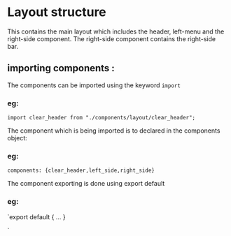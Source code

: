 # Layout structure

This contains the main layout which includes the header, left-menu and the right-side component. The right-side component contains the right-side bar.

## importing components :

The components can be imported using the keyword `import`

### eg:

`import clear_header from "./components/layout/clear_header";`

The component which is being imported is to declared in the components object:

### eg:

`components: {clear_header,left_side,right_side}`

The component exporting is done using export default

### eg:

\`export default { ... }

\`

